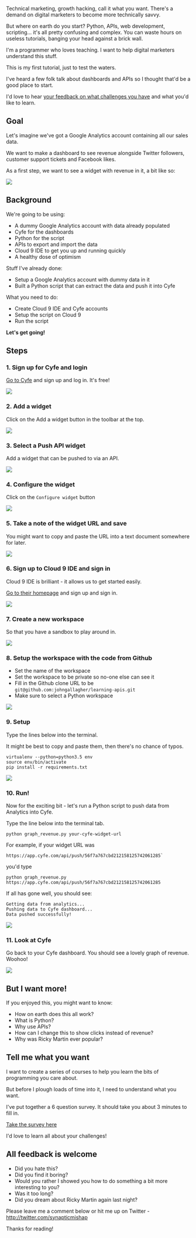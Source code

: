 Technical marketing, growth hacking, call it what you want. There's a demand on digital marketers to become more technically savvy.

But where on earth do you start? Python, APIs, web development, scripting... it's all pretty confusing and complex. You can waste hours on useless tutorials, banging your head against a brick wall.

I'm a programmer who loves teaching. I want to help digital marketers understand this stuff.

This is my first tutorial, just to test the waters. 

I've heard a few folk talk about dashboards and APIs so I thought that'd be a good place to start.

I'd love to hear [your feedback on what challenges you have](http://goo.gl/forms/82oj2ypKeU) and what you'd like to learn.

## Goal

Let's imagine we've got a Google Analytics account containing all our sales data.

We want to make a dashboard to see revenue alongside Twitter followers, customer support tickets and Facebook likes.

As a first step, we want to see a widget with revenue in it, a bit like so:

![](https://dl.dropboxusercontent.com/u/136780/0_dashboard.png)

## Background

We're going to be using:

* A dummy Google Analytics account with data already populated
* Cyfe for the dashboards
* Python for the script
* APIs to export and import the data
* Cloud 9 IDE to get you up and running quickly
* A healthy dose of optimism

Stuff I've already done:

* Setup a Google Analytics account with dummy data in it
* Built a Python script that can extract the data and push it into Cyfe

What you need to do:

* Create Cloud 9 IDE and Cyfe accounts
* Setup the script on Cloud 9
* Run the script

**Let's get going!**

## Steps

### 1. Sign up for Cyfe and login

[Go to Cyfe](http://www.cyfe.com) and sign up and log in. It's free!

![](https://dl.dropboxusercontent.com/u/136780/1_signup_for_cyfe.png)

### 2. Add a widget

Click on the Add a widget button in the toolbar at the top.

![](https://dl.dropboxusercontent.com/u/136780/2_add_a_widget.png)

### 3. Select a Push API widget

Add a widget that can be pushed to via an API.

![](https://dl.dropboxusercontent.com/u/136780/3_select_push_widget.png)

### 4. Configure the widget

Click on the `Configure widget` button

![](https://dl.dropboxusercontent.com/u/136780/4_configure_the_widget.png)

### 5. Take a note of the widget URL and save

You might want to copy and paste the URL into a text document somewhere for later.

![](https://dl.dropboxusercontent.com/u/136780/5_take_note_of_widget_url_and_save.png)

### 6. Sign up to Cloud 9 IDE and sign in

Cloud 9 IDE is brilliant - it allows us to get started easily.

[Go to their homepage](http://c9.io) and sign up and sign in.

![](https://dl.dropboxusercontent.com/u/136780/6_sign_up_and_sign_in.png)

### 7. Create a new workspace

So that you have a sandbox to play around in.

![](https://dl.dropboxusercontent.com/u/136780/7_create_workspace.png)


### 8. Setup the workspace with the code from Github

* Set the name of the workspace
* Set the workspace to be private so no-one else can see it
* Fill in the Github clone URL to be `git@github.com:johngallagher/learning-apis.git`
* Make sure to select a Python workspace

![](https://dl.dropboxusercontent.com/u/136780/8_clone_into_workspace.png)

### 9. Setup

Type the lines below into the terminal.

It might be best to copy and paste them, then there's no chance of typos.

```
virtualenv --python=python3.5 env
source env/bin/activate
pip install -r requirements.txt
```

![](https://dl.dropboxusercontent.com/u/136780/9_setup.png)

### 10. Run!

Now for the exciting bit - let's run a Python script to push data from Analytics into Cyfe.

Type the line below into the terminal tab.

```
python graph_revenue.py your-cyfe-widget-url
```

For example, if your widget URL was

```
https://app.cyfe.com/api/push/56f7a767cbd212158125742061285`
```

you'd type

```
python graph_revenue.py https://app.cyfe.com/api/push/56f7a767cbd212158125742061285
```
If all has gone well, you should see:

```
Getting data from analytics...
Pushing data to Cyfe dashboard...
Data pushed successfully!
```

![](https://dl.dropboxusercontent.com/u/136780/10_run.png)

### 11. Look at Cyfe

Go back to your Cyfe dashboard. You should see a lovely graph of revenue. Woohoo!


![](https://dl.dropboxusercontent.com/u/136780/11_look_at_cyfe.png)


## But I want more!

If you enjoyed this, you might want to know:

* How on earth does this all work?
* What is Python?
* Why use APIs?
* How can I change this to show clicks instead of revenue?
* Why was Ricky Martin ever popular?

## Tell me what you want

I want to create a series of courses to help you learn the bits of programming you care about.

But before I plough loads of time into it, I need to understand what you want.

I've put together a 6 question survey. It should take you about 3 minutes to fill in.

[Take the survey here](http://goo.gl/forms/82oj2ypKeU)

I'd love to learn all about your challenges!

## All feedback is welcome

* Did you hate this?
* Did you find it boring?
* Would you rather I showed you how to do something a bit more interesting to you?
* Was it too long?
* Did you dream about Ricky Martin again last night?

Please leave me a comment below or hit me up on Twitter - http://twitter.com/synapticmishap

Thanks for reading!
